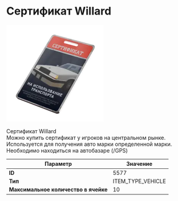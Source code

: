# Сертификат Willard

![Item Image](../img/5577.webp?raw=true)

Сертификат Willard<br>Можно купить сертификат у игроков на центральном рынке.<br>Используется для получения авто марки определенной марки.<br>Необходимо находиться на автобазаре (/GPS)


| Параметр | Значение |
|----------|----------|
| **ID** | 5577 |
| **Тип** | ITEM_TYPE_VEHICLE |
| **Максимальное количество в ячейке** | 10 |


